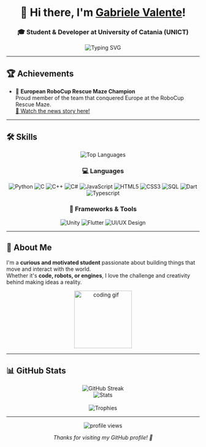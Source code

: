 <!-- HEADER -->
<h1 align="center">👋 Hi there, I'm <a href="https://github.com/gabriiivale007">Gabriele Valente</a>!</h1>
<h3 align="center">🎓 Student & Developer at University of Catania (UNICT)</h3>

<p align="center">
  <img src="https://readme-typing-svg.herokuapp.com?font=Fira+Code&weight=500&pause=1000&color=1AA7EC&center=true&vCenter=true&width=500&lines=Passionate+about+Robotics+🤖;Computer+Science+💻;Motors+and+Engineering+🏎️;Always+learning+new+things!" alt="Typing SVG" />
</p>

---

## 🏆 Achievements

- 🥇 **European RoboCup Rescue Maze Champion**  
  Proud member of the team that conquered Europe at the RoboCup Rescue Maze.  
  [🎥 Watch the news story here!](https://www.ilgiornale.it/video/attualit/l-iis-e-fermi-r-guttuso-giarre-conquista-l-europa-terzo-2493723.html)

---

## 🛠️ Skills

<div align="center">

![Top Languages](https://github-readme-stats.vercel.app/api/top-langs/?username=gabriiivale007&theme=vue-dark&show_icons=true&hide_border=false&layout=compact)

### 💻 Languages
![Python](https://img.shields.io/badge/-Python-3776AB?style=for-the-badge&logo=python&logoColor=white)
![C](https://img.shields.io/badge/-C-00599C?style=for-the-badge&logo=c&logoColor=white)
![C++](https://img.shields.io/badge/-C++-00599C?style=for-the-badge&logo=cplusplus&logoColor=white)
![C#](https://img.shields.io/badge/-C%23-239120?style=for-the-badge&logo=c-sharp&logoColor=white)
![JavaScript](https://img.shields.io/badge/-JavaScript-F7DF1E?style=for-the-badge&logo=javascript&logoColor=black)
![HTML5](https://img.shields.io/badge/-HTML5-E34F26?style=for-the-badge&logo=html5&logoColor=white)
![CSS3](https://img.shields.io/badge/-CSS3-1572B6?style=for-the-badge&logo=css3&logoColor=white)
![SQL](https://img.shields.io/badge/-SQL-4479A1?style=for-the-badge&logo=mysql&logoColor=white)
![Dart](https://img.shields.io/badge/-Dart-0175C2?style=for-the-badge&logo=dart&logoColor=white)
![Typescript](https://img.shields.io/badge/-typescript?style=for-the-badge&logo=dart&logoColor=white)
### 🧩 Frameworks & Tools
![Unity](https://img.shields.io/badge/-Unity-000000?style=for-the-badge&logo=unity&logoColor=white)
![Flutter](https://img.shields.io/badge/-Flutter-02569B?style=for-the-badge&logo=flutter&logoColor=white)
![UI/UX Design](https://img.shields.io/badge/-UI%2FUX%20Design-FF4088?style=for-the-badge&logo=figma&logoColor=white)

</div>

---

## 🔗 About Me

I'm a **curious and motivated student** passionate about building things that move and interact with the world.  
Whether it's **code, robots, or engines**, I love the challenge and creativity behind making ideas a reality.

<p align="center">
  <img src="https://media.giphy.com/media/M9gbBd9nbDrOTu1Mqx/giphy.gif" width="150" alt="coding gif">
</p>

---

## 📊 GitHub Stats

<div align="center">

![GitHub Streak](https://github-readme-streak-stats.herokuapp.com/?user=gabriiivale007&theme=vue-dark&hide_border=false)  
![Stats](https://github-readme-stats.vercel.app/api?username=gabriiivale007&theme=vue-dark&show_icons=true&hide_border=false&count_private=true)  
<br>
![Trophies](https://github-profile-trophy.vercel.app/?username=gabriiivale007&theme=algolia&no-bg=true&no-frame=false&margin-w=10)

</div>

---

<p align="center">
  <img src="https://komarev.com/ghpvc/?username=gabriiivale007&label=Profile%20Views&color=1AA7EC&style=flat" alt="profile views" />
</p>

<p align="center"><i>Thanks for visiting my GitHub profile! 🚀</i></p>
